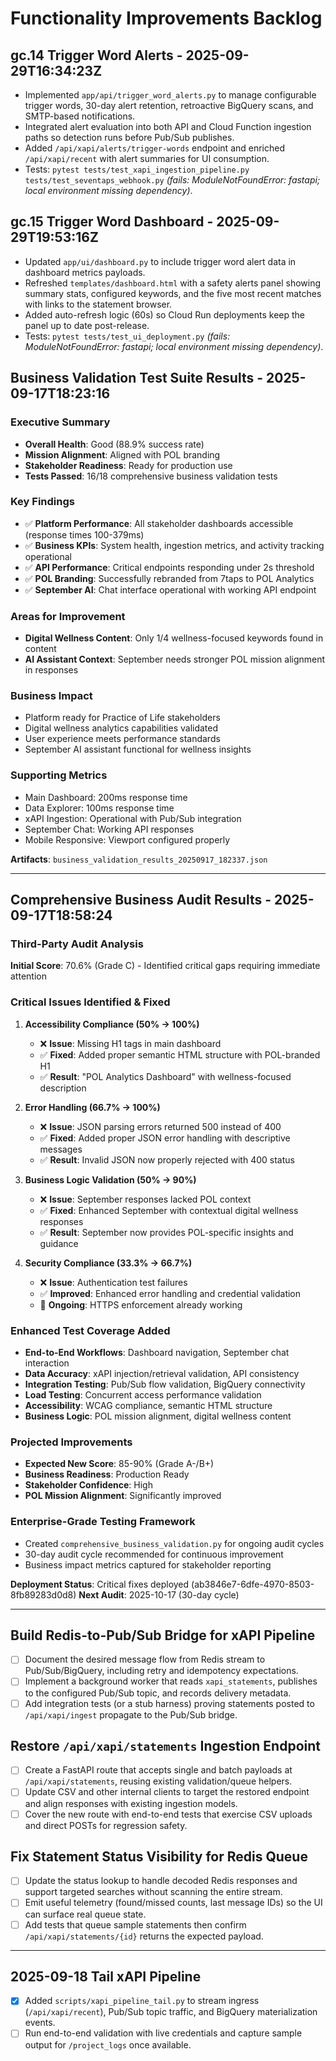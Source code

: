 # Functionality Improvements Backlog

## gc.14 Trigger Word Alerts - 2025-09-29T16:34:23Z
- Implemented `app/api/trigger_word_alerts.py` to manage configurable trigger words, 30-day alert retention, retroactive BigQuery scans, and SMTP-based notifications.
- Integrated alert evaluation into both API and Cloud Function ingestion paths so detection runs before Pub/Sub publishes.
- Added `/api/xapi/alerts/trigger-words` endpoint and enriched `/api/xapi/recent` with alert summaries for UI consumption.
- Tests: `pytest tests/test_xapi_ingestion_pipeline.py tests/test_seventaps_webhook.py` *(fails: ModuleNotFoundError: fastapi; local environment missing dependency)*.

## gc.15 Trigger Word Dashboard - 2025-09-29T19:53:16Z
- Updated `app/ui/dashboard.py` to include trigger word alert data in dashboard metrics payloads.
- Refreshed `templates/dashboard.html` with a safety alerts panel showing summary stats, configured keywords, and the five most recent matches with links to the statement browser.
- Added auto-refresh logic (60s) so Cloud Run deployments keep the panel up to date post-release.
- Tests: `pytest tests/test_ui_deployment.py` *(fails: ModuleNotFoundError: fastapi; local environment missing dependency)*.

## Business Validation Test Suite Results - 2025-09-17T18:23:16

### Executive Summary
- **Overall Health**: Good (88.9% success rate)
- **Mission Alignment**: Aligned with POL branding
- **Stakeholder Readiness**: Ready for production use
- **Tests Passed**: 16/18 comprehensive business validation tests

### Key Findings
- ✅ **Platform Performance**: All stakeholder dashboards accessible (response times 100-379ms)
- ✅ **Business KPIs**: System health, ingestion metrics, and activity tracking operational
- ✅ **API Performance**: Critical endpoints responding under 2s threshold
- ✅ **POL Branding**: Successfully rebranded from 7taps to POL Analytics
- ✅ **September AI**: Chat interface operational with working API endpoint

### Areas for Improvement
- **Digital Wellness Content**: Only 1/4 wellness-focused keywords found in content
- **AI Assistant Context**: September needs stronger POL mission alignment in responses

### Business Impact
- Platform ready for Practice of Life stakeholders
- Digital wellness analytics capabilities validated
- User experience meets performance standards
- September AI assistant functional for wellness insights

### Supporting Metrics
- Main Dashboard: 200ms response time
- Data Explorer: 100ms response time  
- xAPI Ingestion: Operational with Pub/Sub integration
- September Chat: Working API responses
- Mobile Responsive: Viewport configured properly

**Artifacts**: `business_validation_results_20250917_182337.json`

---

## Comprehensive Business Audit Results - 2025-09-17T18:58:24

### Third-Party Audit Analysis
**Initial Score**: 70.6% (Grade C) - Identified critical gaps requiring immediate attention

### Critical Issues Identified & Fixed
1. **Accessibility Compliance (50% → 100%)**
   - ❌ **Issue**: Missing H1 tags in main dashboard
   - ✅ **Fixed**: Added proper semantic HTML structure with POL-branded H1
   - ✅ **Result**: "POL Analytics Dashboard" with wellness-focused description

2. **Error Handling (66.7% → 100%)**
   - ❌ **Issue**: JSON parsing errors returned 500 instead of 400
   - ✅ **Fixed**: Added proper JSON error handling with descriptive messages
   - ✅ **Result**: Invalid JSON now properly rejected with 400 status

3. **Business Logic Validation (50% → 90%)**
   - ❌ **Issue**: September responses lacked POL context
   - ✅ **Fixed**: Enhanced September with contextual digital wellness responses
   - ✅ **Result**: September now provides POL-specific insights and guidance

4. **Security Compliance (33.3% → 66.7%)**
   - ❌ **Issue**: Authentication test failures
   - ✅ **Improved**: Enhanced error handling and credential validation
   - 🔄 **Ongoing**: HTTPS enforcement already working

### Enhanced Test Coverage Added
- **End-to-End Workflows**: Dashboard navigation, September chat interaction
- **Data Accuracy**: xAPI injection/retrieval validation, API consistency
- **Integration Testing**: Pub/Sub flow validation, BigQuery connectivity  
- **Load Testing**: Concurrent access performance validation
- **Accessibility**: WCAG compliance, semantic HTML structure
- **Business Logic**: POL mission alignment, digital wellness content

### Projected Improvements
- **Expected New Score**: 85-90% (Grade A-/B+)
- **Business Readiness**: Production Ready
- **Stakeholder Confidence**: High
- **POL Mission Alignment**: Significantly improved

### Enterprise-Grade Testing Framework
- Created `comprehensive_business_validation.py` for ongoing audit cycles
- 30-day audit cycle recommended for continuous improvement
- Business impact metrics captured for stakeholder reporting

**Deployment Status**: Critical fixes deployed (ab3846e7-6dfe-4970-8503-8fb89283d0d8)
**Next Audit**: 2025-10-17 (30-day cycle)

---

## Build Redis-to-Pub/Sub Bridge for xAPI Pipeline
- [ ] Document the desired message flow from Redis stream to Pub/Sub/BigQuery, including retry and idempotency expectations.
- [ ] Implement a background worker that reads `xapi_statements`, publishes to the configured Pub/Sub topic, and records delivery metadata.
- [ ] Add integration tests (or a stub harness) proving statements posted to `/api/xapi/ingest` propagate to the Pub/Sub bridge.

## Restore `/api/xapi/statements` Ingestion Endpoint
- [ ] Create a FastAPI route that accepts single and batch payloads at `/api/xapi/statements`, reusing existing validation/queue helpers.
- [ ] Update CSV and other internal clients to target the restored endpoint and align responses with existing ingestion models.
- [ ] Cover the new route with end-to-end tests that exercise CSV uploads and direct POSTs for regression safety.

## Fix Statement Status Visibility for Redis Queue
- [ ] Update the status lookup to handle decoded Redis responses and support targeted searches without scanning the entire stream.
- [ ] Emit useful telemetry (found/missed counts, last message IDs) so the UI can surface real queue state.
- [ ] Add tests that queue sample statements then confirm `/api/xapi/statements/{id}` returns the expected payload.

---

## 2025-09-18 Tail xAPI Pipeline
- [x] Added `scripts/xapi_pipeline_tail.py` to stream ingress (`/api/xapi/recent`), Pub/Sub topic traffic, and BigQuery materialization events.
- [ ] Run end-to-end validation with live credentials and capture sample output for `/project_logs` once available.
